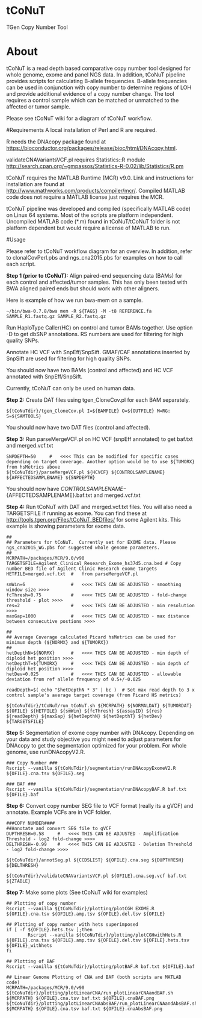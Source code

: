 # tCoNuT
TGen Copy Number Tool

# About
tCoNuT is a read depth based comparative copy number tool designed for whole genome, exome and panel NGS data. In addition, tCoNuT pipeline provides scripts for calculating B-allele frequencies.  B-allele frequencies can be used in conjunction with copy number to determine regions of LOH and provide additional evidence of a copy number change. The tool requires a control sample which can be matched or unmatched to the affected or tumor sample. 

Please see tCoNuT wiki for a diagram of tCoNuT workflow.

#Requirements
A local installation of Perl and R are required.  

R needs the DNAcopy package found at
https://bioconductor.org/packages/release/bioc/html/DNAcopy.html.

validateCNAVariantsVCF.pl requires Statistics::R module
http://search.cpan.org/~gmpassos/Statistics-R-0.02/lib/Statistics/R.pm

tCoNuT requires the MATLAB Runtime (MCR) v9.0. Link and instructions for installation are found at http://www.mathworks.com/products/compiler/mcr/. Compiled MATLAB code does not require a MATLAB license just requires the MCR.

tCoNuT pipeline was developed and compiled (specifically MATLAB code) on Linux 64 systems. Most of the scripts are platform independent. Uncompiled MATLAB code (*.m) found in tCoNuT/tCoNuT folder is not platform dependent but would require a license of MATLAB to run.

#Usage 

Please refer to tCoNuT workflow diagram for an overview. In addition, refer to clonalCovPerl.pbs and ngs_cna2015.pbs for examples on how to call each script.

<b>Step 1 (prior to tCoNuT):</b> Align paired-end sequencing data (BAMs) for each control and affected/tumor samples. This has only been tested with BWA aligned paired ends but should work with other aligners. 

Here is example of how we run bwa-mem on a sample.
```
~/bin/bwa-0.7.8/bwa mem -R ${TAGS} -M -t8 REFERENCE.fa SAMPLE_R1.fastq.gz SAMPLE_R2.fastq.gz
```
Run HaploType Caller(HC) on control and tumor BAMs together. Use option -D to get dbSNP annotations. RS numbers are used for filtering for high quality SNPs.  

Annotate HC VCF with SnpEff/SnpSift. GMAF/CAF annotations inserted by SnpSift are used for filtering for high quality SNPs.

You should now have two BAMs (control and affected) and HC VCF annotated with SnpEff/SnpSift.

Currently, tCoNuT can only be used on human data. 

<b>Step 2:</b> Create DAT files using tgen_CloneCov.pl for each BAM separately.

```
${tCoNuTdir}/tgen_CloneCov.pl I=${BAMFILE} O=${OUTFILE} M=RG: S=${SAMTOOLS}
```

You should now have two DAT files (control and affected).

<b>Step 3:</b> Run parseMergeVCF.pl on HC VCF (snpEff annotated) to get baf.txt and merged.vcf.txt

```
SNPDEPTH=50 	#	<<<< This can be modified for specific cases depending on target coverage. Another option would be to use ${TUMORX} from hsMetrics above
${tCoNuTdir}/parseMergeVCF.pl ${HCVCF} ${CONTROLSAMPLENAME} ${AFFECTEDSAMPLENAME} ${SNPDEPTH}
```

You should now have ${CONTROLSAMPLENAME}-${AFFECTEDSAMPLENAME}.baf.txt and merged.vcf.txt

<b>Step 4:</b> Run tCoNuT with DAT and merged.vcf.txt files. You will also need a TARGETSFILE if running as exome.  You can find these at http://tools.tgen.org/Files/tCoNuT_BEDfiles/ for some Agilent kits. This example is showing parameters for exome data.

```
##
## Parameters for tCoNuT.  Currently set for EXOME data. Please ngs_cna2015_WG.pbs for suggested whole genome parameters.
##
MCRPATH=/packages/MCR/9.0/v90
TARGETSFILE=Agilent_Clinical_Research_Exome_hs37d5.cna.bed # Copy number BED file of Agilent Clinic Research exome targets
HETFILE=merged.vcf.txt  #   from parseMergeVCF.pl

smWin=6                 #   <<<< THIS CAN BE ADJUSTED - smoothing window size >>>>
fcThresh=0.75           #   <<<< THIS CAN BE ADJUSTED - fold-change threshold - plot >>>>
res=2                   #   <<<< THIS CAN BE ADJUSTED - min resolution >>>>
maxGap=1000             #   <<<< THIS CAN BE ADJUSTED - max distance between consecutive postions >>>>

##
## Average Coverage calculated Picard hsMetrics can be used for minimum depth (${NORMX} and ${TUMORX})
##
hetDepthN=${NORMX}      #   <<<< THIS CAN BE ADJUSTED - min depth of diploid het position >>>>
hetDepthT=${TUMORX}     #   <<<< THIS CAN BE ADJUSTED - min depth of diploid het position >>>>
hetDev=0.025            #   <<<< THIS CAN BE ADJUSTED - allowable deviation from ref allele frequency of 0.5+/-0.025

readDepth=$( echo "$hetDepthN * 3" | bc )  # Set max read depth to 3 x control sample's average target coverage (from Picard HS metrics)

${tCoNuTdir}/tCoNuT/run_tCoNuT.sh ${MCRPATH} ${NORMALDAT} ${TUMORDAT} ${OFILE} ${HETFILE} ${smWin} ${fcThresh} ${assayID} ${res} ${readDepth} ${maxGap} ${hetDepthN} ${hetDepthT} ${hetDev} ${TARGETSFILE}
```
<b>Step 5:</b> Segmentation of exome copy number with DNAcopy. Depending on your data and study objective you might need to adjust parameters for DNAcopy to get the segmentation optimized for your problem. For whole genome, use runDNAcopyV2.R.

```
### Copy Number ###
Rscript --vanilla ${tCoNuTdir}/segmentation/runDNAcopyExomeV2.R ${OFILE}.cna.tsv ${OFILE}.seg

### BAF ###
Rscript --vanilla ${tCoNuTdir}/segmentation/runDNAcopyBAF.R baf.txt ${OFILE}.baf
```

<b>Step 6:</b> Convert copy number SEG file to VCF format (really its a gVCF) and annotate. Example VCFs are in VCF folder.

```
###COPY NUMBER####
##Annotate and convert SEG file to gVCF
DUPTHRESH=0.58     #   <<<< THIS CAN BE ADJUSTED - Amplification Threshold - log2 fold-change >>>>
DELTHRESH=-0.99    #   <<<< THIS CAN BE ADJUSTED - Deletion Threshold - log2 fold-change >>>>

${tCoNuTdir}/annotSeg.pl ${CCDSLIST} ${OFILE}.cna.seg ${DUPTHRESH} ${DELTHRESH}

${tCoNuTdir}/validateCNAVariantsVCF.pl ${OFILE}.cna.seg.vcf baf.txt ${ZTABLE}
```
<b>Step 7:</b> Make some plots (See tCoNuT wiki for examples)

```
## Plotting of copy number
Rscript --vanilla ${tCoNuTdir}/plotting/plotCGH_EXOME.R ${OFILE}.cna.tsv ${OFILE}.amp.tsv ${OFILE}.del.tsv ${OFILE}

## Plotting of copy number with hets superimposed
if [ -f ${OFILE}.hets.tsv ];then
        Rscript --vanilla ${tCoNuTdir}/plotting/plotCGHwithHets.R ${OFILE}.cna.tsv ${OFILE}.amp.tsv ${OFILE}.del.tsv ${OFILE}.hets.tsv ${OFILE}_withhets
fi

## Plotting of BAF
Rscript --vanilla ${tCoNuTdir}/plotting/plotBAF.R baf.txt ${OFILE}.baf

## Linear Genome Plotting of CNA and BAF (both scripts are MATLAB code)
MCRPATH=/packages/MCR/9.0/v90
${tCoNuTdir}/plotting/plotLinearCNA/run_plotLinearCNAandBAF.sh ${MCRPATH} ${OFILE}.cna.tsv baf.txt ${OFILE}.cnaBAF.png
${tCoNuTdir}/plotting/plotLinearCNAabsBAF/run_plotLinearCNAandAbsBAF.sh ${MCRPATH} ${OFILE}.cna.tsv baf.txt ${OFILE}.cnaAbsBAF.png
```
